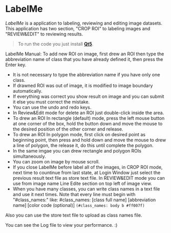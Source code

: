 # LabelMe

   *LabelMe* is a application to labeling, reviewing and editing image datasets.
   This application has two section, "CROP ROI" to labeling images and "REVIEW&EDIT" to reviewing results.
   
> To run the code you just install [**Qt5**](https://wiki.qt.io/Install_Qt_5_on_Ubuntu "Install Qt 5 on Ubuntu").

LabelMe Manual:
  To add new ROI on image, first drew an ROI then type the abbreviation name of class that you have already defined it, then press the Enter key.

  - It is not necessary to type the abbreviation name if you have only one class.
  - If drawned ROI was out of image, it is modified to image boundary automatically.
  - If everything was correct you show result on image and you can submit it else you must correct the mistake.
  - You can use the undo and redo keys.
  - In Review&Edit mode for delete an ROI just double-click inside the area.
  - To drew an ROI In rectangle (default) mode, press the left mouse button at one corner of the box, hold the button down and move the mouse to the desired position of the other corner and release.
  - To drew an ROI In polygon mode, first click on desired point as beginning point, then press and hold down and move the mouse to drew a line of polygon, the release it, do this until complete the polygon.
  - In the same imgae you can drew rectangle and polygon ROIs simultaneously.
  - You can zoom on image by mouse scroll.
  - If you close LabelMe before label all of the images, in CROP ROI mode, next time to countinue  from last state, at Login Window just select the previous result text file as store text file. In REVIEW&EDIT mode you can use from image name Line Edite section on top left of image view.
 - When you have many classes, you can write class names in a text file and use it next times. Note that every line must begin with "#class_names:" like: #class_names: [class full name] [abbreviation name] [color code (optional)] `(#class_names: body b #ff007f)`

Also you can use the store text file to upload as class names file.

You can see the Log file to view your performance. :)
